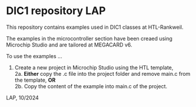 # DIC1 repository LAP

This repository contains examples used in DIC1 classes at HTL-Rankweil.

The examples in the microcontroller section have been creaed using Microchip Studio and are tailored at MEGACARD v6. 

To use the examples ...

1. Create a new project in Microchip Studio using the HTL template,<br>
2a. **Either** copy the .c file into the project folder and remove main.c from the template, **OR**<br>
2b. Copy the content of the example into main.c of the project.<br>

LAP, 10/2024
